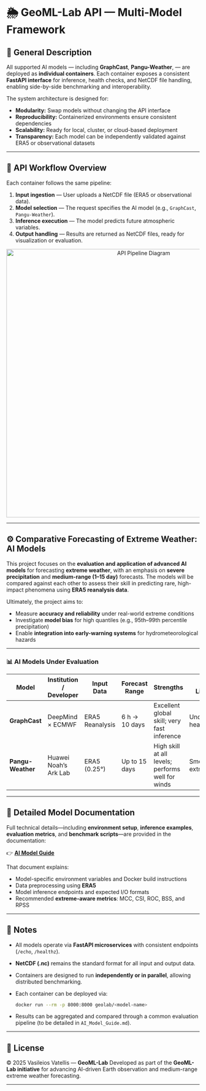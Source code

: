 
# 🌦️ GeoML-Lab API — Multi-Model Framework

## 🧭 General Description

All supported AI models — including **GraphCast**, **Pangu-Weather**, — are deployed as **individual containers**.
Each container exposes a consistent **FastAPI interface** for inference, health checks, and NetCDF file handling, enabling side-by-side benchmarking and interoperability.

The system architecture is designed for:

* **Modularity:** Swap models without changing the API interface
* **Reproducibility:** Containerized environments ensure consistent dependencies
* **Scalability:** Ready for local, cluster, or cloud-based deployment
* **Transparency:** Each model can be independently validated against ERA5 or observational datasets

---

## 🔁 API Workflow Overview

Each container follows the same pipeline:

1. **Input ingestion** — User uploads a NetCDF file (ERA5 or observational data).
2. **Model selection** — The request specifies the AI model (e.g., `GraphCast`, `Pangu-Weather`).
3. **Inference execution** — The model predicts future atmospheric variables.
4. **Output handling** — Results are returned as NetCDF files, ready for visualization or evaluation.


<p align="center"> <img src="../plots/GeoML_API_Pipeline.png)" alt="API Pipeline Diagram" width="700"/> </p>


---

## ⚙️ Comparative Forecasting of Extreme Weather: AI Models

This project focuses on the **evaluation and application of advanced AI models** for forecasting **extreme weather**, with an emphasis on **severe precipitation** and **medium-range (1–15 day)** forecasts.
The models will be compared against each other to assess their skill in predicting rare, high-impact phenomena using **ERA5 reanalysis data**.

Ultimately, the project aims to:

* Measure **accuracy and reliability** under real-world extreme conditions
* Investigate **model bias** for high quantiles (e.g., 95th–99th percentile precipitation)
* Enable **integration into early-warning systems** for hydrometeorological hazards

---

### 📊 AI Models Under Evaluation

| Model                             | Institution / Developer | Input Data                 | Forecast Range | Strengths                                                          | Known Limitations                    | Reference                  |
| --------------------------------- | ----------------------- | -------------------------- | -------------- | ------------------------------------------------------------------ | ------------------------------------ | -------------------------- |
| **GraphCast**                     | DeepMind × ECMWF        | ERA5 Reanalysis            | 6 h → 10 days  | Excellent global skill; very fast inference                        | Underestimates heavy rainfall        | *Lam et al., 2023*         |
| **Pangu-Weather**                 | Huawei Noah’s Ark Lab   | ERA5 (0.25°)               | Up to 15 days  | High skill at all levels; performs well for winds                  | Smooths local extremes               | *Bi et al., 2023*          |

---

## 📘 Detailed Model Documentation

Full technical details—including **environment setup**, **inference examples**, **evaluation metrics**, and **benchmark scripts**—are provided in the documentation:

👉 [**AI Model Guide**](https://github.com/vasileios27/GeoML-Lab/blob/main/ai_forecasting/AI_Model_Guide.md)

That document explains:

* Model-specific environment variables and Docker build instructions
* Data preprocessing using **ERA5**
* Model inference endpoints and expected I/O formats
* Recommended **extreme-aware metrics**: MCC, CSI, ROC, BSS, and RPSS

---

## 🧠 Notes

* All models operate via **FastAPI microservices** with consistent endpoints (`/echo`, `/healthz`).
* **NetCDF (.nc)** remains the standard format for all input and output data.
* Containers are designed to run **independently or in parallel**, allowing distributed benchmarking.
* Each container can be deployed via:

  ```bash
  docker run --rm -p 8000:8000 geolab/<model-name>
  ```
* Results can be aggregated and compared through a common evaluation pipeline (to be detailed in `AI_Model_Guide.md`).

---

## 📄 License

© 2025 Vasileios Vatellis — **GeoML-Lab**
Developed as part of the **GeoML-Lab initiative** for advancing AI-driven Earth observation and medium-range extreme weather forecasting.

---
